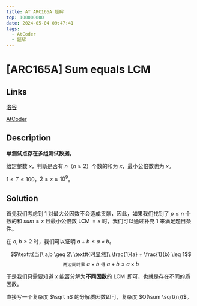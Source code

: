 ```yaml
---
title: AT ARC165A 题解
top: 100000000
date: 2024-05-04 09:47:41
tags:
  - AtCoder
  - 题解
---
```

<!---->
<!--more-->

# [ARC165A] Sum equals LCM

## Links

[洛谷](https://www.luogu.com.cn/problem/AT_arc165_a)

[AtCoder](https://www.luogu.com.cn/problem/AT_arc165_a)

## Description

**单测试点存在多组测试数据。**

给定整数 $x$，判断是否有 $n$（$n \geq 2$）个数的和为 $x$，最小公倍数也为 $x$。

$1 \leq T \leq 100$，$2 \leq x \leq 10^{9}$。

## Solution

首先我们考虑到 $1$ 对最大公因数不会造成贡献，因此，如果我们找到了 $p \leq n$ 个数的和 $sum \leq x$ 且最小公倍数 $\operatorname{LCM} = x$ 时，我们可以通过补充 $1$ 来满足题目条件。

在 $a,b \geq 2$ 时，我们可以证明 $a + b \leq a \times b$。

$$\texttt{当}\ a,b \geq 2\ \texttt{时显然}\ \frac{1}{a} + \frac{1}{b} \leq 1$$
$$\texttt{两边同时乘}\ a\times b\ \texttt{得}\ a+b\leq a\times b$$

于是我们只需要知道 $x$ 能否分解为**不同因数**的 $\operatorname{LCM}$ 即可，也就是存在不同的质因数。

直接写一个复杂度 $\sqrt n$ 的分解质因数即可，复杂度 $O(\sum \sqrt{n})$。